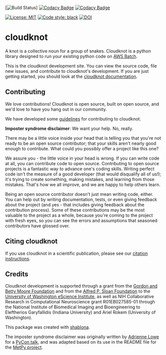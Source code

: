 [![Build Status](https://github.com/nrdg/cloudknot/workflows/build/badge.svg)]
[![Codacy Badge](https://api.codacy.com/project/badge/Grade/d6fa3a18646f4a8089c7c897819d0342)](https://www.codacy.com/app/nrdg/cloudknot?utm_source=github.com&utm_medium=referral&utm_content=nrdg/cloudknot&utm_campaign=Badge_Grade)
[![Codacy Badge](https://api.codacy.com/project/badge/Coverage/d6fa3a18646f4a8089c7c897819d0342)](https://www.codacy.com/app/nrdg/cloudknot?utm_source=github.com&utm_medium=referral&utm_content=nrdg/cloudknot&utm_campaign=Badge_Coverage)

[![License: MIT](https://img.shields.io/badge/License-MIT-yellow.svg)](https://opensource.org/licenses/MIT)
[![Code style: black](https://img.shields.io/badge/code%20style-black-000000.svg)](https://github.com/python/black)
[![DOI](https://zenodo.org/badge/102051437.svg)](https://zenodo.org/badge/latestdoi/102051437)

# cloudknot

A knot is a collective noun for a group of snakes. Cloudknot is a python
library designed to run your existing python code on
[AWS Batch](https://aws.amazon.com/batch).

This is the cloudknot development site. You can view the source code, file new
issues, and contribute to cloudknot's development. If you are just getting
started, you should look at the
[cloudknot documentation](https://nrdg.github.io/cloudknot/).

## Contributing

We love contributions! Cloudknot is open source, built on open source,
and we'd love to have you hang out in our community.

We have developed some [guidelines](CONTRIBUTING.md) for contributing to
cloudknot.

**Imposter syndrome disclaimer**: We want your help. No, really.

There may be a little voice inside your head that is telling you that
you're not ready to be an open source contributor; that your skills
aren't nearly good enough to contribute. What could you possibly offer a
project like this one?

We assure you - the little voice in your head is wrong. If you can
write code at all, you can contribute code to open source. Contributing
to open source projects is a fantastic way to advance one's coding
skills. Writing perfect code isn't the measure of a good developer (that
would disqualify all of us!); it's trying to create something, making
mistakes, and learning from those mistakes. That's how we all improve,
and we are happy to help others learn.

Being an open source contributor doesn't just mean writing code, either.
You can help out by writing documentation, tests, or even giving
feedback about the project (and yes - that includes giving feedback
about the contribution process). Some of these contributions may be the
most valuable to the project as a whole, because you're coming to the
project with fresh eyes, so you can see the errors and assumptions that
seasoned contributors have glossed over.

## Citing cloudknot

If you use cloudknot in a scientific publication, please see our [citation
instructions](https://nrdg/github.io/cloudknot/index.html#citing-cloudknot).

## Credits

Cloudknot development is supported through a grant from the [Gordon
and Betty Moore Foundation](https://www.moore.org/) and from the
[Alfred P. Sloan Foundation](https://sloan.org/) to the [University of
Washington eScience Institute](http://escience.washington.edu/), as
well as NIH Collaborative Research in Computational Neuroscience grant
R01EB027585-01 through the National Institute of Biomedical Imaging and
Bioengineering to Eleftherios Garyfallidis (Indiana University) and
Ariel Rokem (University of Washington).

This package was created with
[shablona](https://github.com/uwescience/shablona).

The imposter syndrome disclaimer was originally written by
[Adrienne Lowe](https://github.com/adriennefriend) for a [PyCon
talk](https://www.youtube.com/watch?v=6Uj746j9Heo), and was
adapted based on its use in the README file for the [MetPy
project](https://github.com/Unidata/MetPy).
